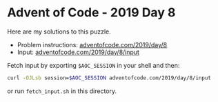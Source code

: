 # Advent of Code - 2019 Day 8
Here are my solutions to this puzzle.

* Problem instructions: [adventofcode.com/2019/day/8](https://adventofcode.com/2019/day/8)
* Input: [adventofcode.com/2019/day/8/input](https://adventofcode.com/2019/day/8/input)

Fetch input by exporting `$AOC_SESSION` in your shell and then:
```bash
curl -OJLsb session=$AOC_SESSION adventofcode.com/2019/day/8/input
```

or run `fetch_input.sh` in this directory.
